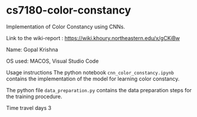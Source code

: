 # cs7180-color-constancy

Implementation of Color Constancy using CNNs.

Link to the wiki-report : https://wiki.khoury.northeastern.edu/x/gCKiBw

Name:
Gopal Krishna

OS used:
MACOS, Visual Studio Code

Usage instructions
The python notebook `cnn_color_constancy.ipynb` contains the implementation of the model for learning color constancy.

The python file `data_preparation.py` contains the data preparation steps for the training procedure.


Time travel days
3
